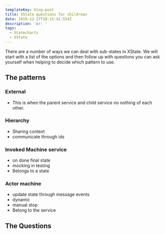 ```yaml
---
templateKey: blog-post
title: XState questions for childrean
date: 2019-12-27T10:15:41.554Z
description: 'or: '
tags:
  - Statecharts
  - XState
---
```

There are a number of ways we can deal with sub-states in XState. We will start with a list of the options and then follow up with questions you can ask yourself when helping to decide which pattern to use. 

## The patterns

### External

- This is when the parent service and child service no nothing of each other. 

### Hierarchy

- Sharing context
- communicate through ids 

### Invoked Machine service

- on done final state
- mocking in testing
- Belongs to a state

### Actor machine

- update state through message events
- dynamic
- manual stop
- Belong to the service

## The Questions

